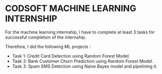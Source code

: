 # CODSOFT MACHINE LEARNING INTERNSHIP
For the machine learning internship, I have to complete at least 3 tasks for successful completion of the internship.

Therefore, I did the following ML projects :
* Task 1: Credit Card Detection using Random Forest Model.
* Task 2: Bank Customer Churn Prediction using Random Forest Model.
* Task 3: Spam SMS Detection using Naive Bayes model and pipelining it.
